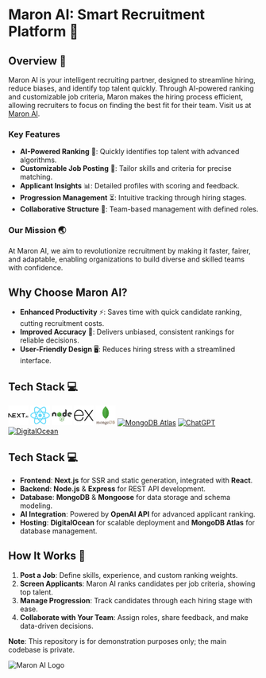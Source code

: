 # Maron AI: Smart Recruitment Platform 🚀

## Overview 🌟

Maron AI is your intelligent recruiting partner, designed to streamline hiring, reduce biases, and identify top talent quickly. Through AI-powered ranking and customizable job criteria, Maron makes the hiring process efficient, allowing recruiters to focus on finding the best fit for their team. Visit us at [Maron AI](https://www.maron.ai).

### Key Features
- **AI-Powered Ranking** 🤖: Quickly identifies top talent with advanced algorithms.
- **Customizable Job Posting** 📝: Tailor skills and criteria for precise matching.
- **Applicant Insights** 📊: Detailed profiles with scoring and feedback.
- **Progression Management** ⏳: Intuitive tracking through hiring stages.
- **Collaborative Structure** 🤝: Team-based management with defined roles.

### Our Mission 🌏
At Maron AI, we aim to revolutionize recruitment by making it faster, fairer, and adaptable, enabling organizations to build diverse and skilled teams with confidence.


## Why Choose Maron AI? 

- **Enhanced Productivity** ⚡: Saves time with quick candidate ranking, cutting recruitment costs.
- **Improved Accuracy** 🎯: Delivers unbiased, consistent rankings for reliable decisions.
- **User-Friendly Design** 🖥️: Reduces hiring stress with a streamlined interface.


## Tech Stack 💻

<p align="left">
  <a href="https://nextjs.org/" target="_blank"><img src="https://raw.githubusercontent.com/devicons/devicon/master/icons/nextjs/nextjs-original-wordmark.svg" alt="Next.js" width="40" height="40"/></a>
  <a href="https://reactjs.org/" target="_blank"><img src="https://raw.githubusercontent.com/devicons/devicon/master/icons/react/react-original.svg" alt="React" width="40" height="40"/></a>
  <a href="https://nodejs.org" target="_blank"><img src="https://raw.githubusercontent.com/devicons/devicon/master/icons/nodejs/nodejs-original-wordmark.svg" alt="Node.js" width="40" height="40"/></a>
  <a href="https://expressjs.com" target="_blank"><img src="https://raw.githubusercontent.com/devicons/devicon/master/icons/express/express-original.svg" alt="Express.js" width="40" height="40"/></a>
  <a href="https://www.mongodb.com/" target="_blank"><img src="https://raw.githubusercontent.com/devicons/devicon/master/icons/mongodb/mongodb-original-wordmark.svg" alt="MongoDB" width="40" height="40"/></a>
  <a href="https://www.mongodb.com/cloud/atlas" target="_blank"><img src="https://www.vectorlogo.zone/logos/mongodb/mongodb-ar21.svg" alt="MongoDB Atlas" width="100" height="40"/></a>
<a href="https://openai.com" target="_blank">
  <img src="https://upload.wikimedia.org/wikipedia/commons/4/4a/OpenAI_ChatGPT_logo.svg" alt="ChatGPT" width="40" height="40"/>
</a>
  <a href="https://www.digitalocean.com/" target="_blank"><img src="https://www.vectorlogo.zone/logos/digitalocean/digitalocean-icon.svg" alt="DigitalOcean" width="40" height="40"/></a>
</p>

## Tech Stack 💻

- **Frontend**: **Next.js** for SSR and static generation, integrated with **React**.
- **Backend**: **Node.js** & **Express** for REST API development.
- **Database**: **MongoDB** & **Mongoose** for data storage and schema modeling.
- **AI Integration**: Powered by **OpenAI API** for advanced applicant ranking.
- **Hosting**: **DigitalOcean** for scalable deployment and **MongoDB Atlas** for database management.

## How It Works 🚀

1. **Post a Job**: Define skills, experience, and custom ranking weights.
2. **Screen Applicants**: Maron AI ranks candidates per job criteria, showing top talent.
3. **Manage Progression**: Track candidates through each hiring stage with ease.
4. **Collaborate with Your Team**: Assign roles, share feedback, and make data-driven decisions.


**Note**: This repository is for demonstration purposes only; the main codebase is private.

![Maron AI Logo](https://i.postimg.cc/L8nNrZsM/image.png)
